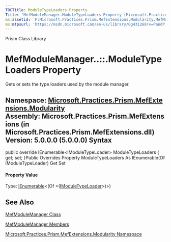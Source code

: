 ```yaml
---
TOCTitle: ModuleTypeLoaders Property
Title: 'MefModuleManager.ModuleTypeLoaders Property (Microsoft.Practices.Prism.MefExtensions.Modularity)'
ms:assetid: 'P:Microsoft.Practices.Prism.MefExtensions.Modularity.MefModuleManager.ModuleTypeLoaders'
ms:mtpsurl: 'https://msdn.microsoft.com/en-us/library/Gg431268(v=PandP.50)'
---
```


Prism Class Library

MefModuleManager..::.ModuleTypeLoaders Property
===============================================

Gets or sets the type loaders used by the module manager.

**Namespace:** [Microsoft.Practices.Prism.MefExtensions.Modularity](https://msdn.microsoft.com/n:microsoft.practices.prism.mefextensions.modularity)
**Assembly:** Microsoft.Practices.Prism.MefExtensions (in Microsoft.Practices.Prism.MefExtensions.dll) Version: 5.0.0.0 (5.0.0.0)
Syntax
------

<span id="syntaxToggle"></span>public override IEnumerable&lt;IModuleTypeLoader&gt; ModuleTypeLoaders { get; set; }Public Overrides Property ModuleTypeLoaders As IEnumerable(Of IModuleTypeLoader) Get Set
#### Property Value

Type: [IEnumerable](http://msdn2.microsoft.com/en-us/library/9eekhta0)&lt;(Of &lt;([IModuleTypeLoader](https://msdn.microsoft.com/t:microsoft.practices.prism.modularity.imoduletypeloader)&gt;)&gt;)

See Also
--------

<span id="seeAlsoToggle"></span>
[MefModuleManager Class](https://msdn.microsoft.com/t:microsoft.practices.prism.mefextensions.modularity.mefmodulemanager)

[MefModuleManager Members](https://msdn.microsoft.com/allmembers.t:microsoft.practices.prism.mefextensions.modularity.mefmodulemanager)

[Microsoft.Practices.Prism.MefExtensions.Modularity Namespace](https://msdn.microsoft.com/n:microsoft.practices.prism.mefextensions.modularity)
